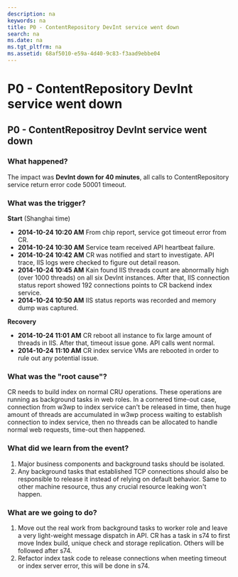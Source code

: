 ```yaml
---
description: na
keywords: na
title: P0 - ContentRepository DevInt service went down
search: na
ms.date: na
ms.tgt_pltfrm: na
ms.assetid: 68af5010-e59a-4d40-9c83-f3aad9ebbe04
---
```

# P0 - ContentRepository DevInt service went down
## P0 - ContentRepositroy DevInt service went down ##

### What happened? ###
The impact was **DevInt down for 40 minutes**, all calls to ContentRepository service return error code 50001 timeout.

### What was the trigger? ###

**Start**
(Shanghai time)

- **2014-10-24 10:20 AM** From chip report, service got timeout error from CR.
- **2014-10-24 10:30 AM** Service team received API heartbeat failure.
- **2014-10-24 10:42 AM** CR was notified and start to investigate. API trace, IIS logs were checked to figure out detail reason.
- **2014-10-24 10:45 AM** Kain found IIS threads count are abnormally high (over 1000 threads) on all six DevInt instances. After that, IIS connection status report showed 192 connections points to CR backend index service.
- **2014-10-24 10:50 AM** IIS status reports was recorded and memory dump was captured.

**Recovery**

- **2014-10-24 11:01 AM** CR reboot all instance to fix large amount of threads in IIS. After that, timeout issue gone. API calls went normal.
- **2014-10-24 11:10 AM** CR index service VMs are rebooted in order to rule out any potential issue.

### What was the "root cause"? ###

CR needs to build index on normal CRU operations. These operations are running as background tasks in web roles. In a cornered time-out case, connection from w3wp to index service can't be released in time, then huge amount of threads are accumulated in w3wp process waiting to establish connection to index service, then no threads can be allocated to handle normal web requests, time-out then happened.


### What did we learn from the event? ###

1.	Major business components and background tasks should be isolated.
2.	Any background tasks that established TCP connections should also be responsible to release it instead of relying on default behavior. Same to other machine resource, thus any crucial resource leaking won't happen.

### What are we going to do? ###

1.	Move out the real work from background tasks to worker role and leave a very light-weight message dispatch in API. CR has a task in s74 to first move Index build, unique check and storage replication. Others will be followed after s74.
2.	Refactor index task code to release connections when meeting timeout or index server error, this will be done in s74.
